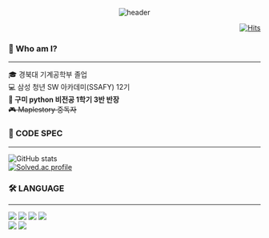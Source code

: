 <div align="center">
  
![header](https://capsule-render.vercel.app/api?type=waving&color=auto&height=300&section=header&text=Guminsung&fontSize=90)
<div align="right">
  
[![Hits](https://hits.seeyoufarm.com/api/count/incr/badge.svg?url=https%3A%2F%2Fgithub.com%2FGuminsung%2FGuminsung%2Fblob%2Fmain%2FREADME.md&count_bg=%2379C83D&title_bg=%23555555&icon=&icon_color=%23E7E7E7&title=hits&edge_flat=false)](https://hits.seeyoufarm.com)
<div align="left">

### 🤔 Who am I?
---
🎓 경북대 기계공학부 졸업  
💻 삼성 청년 SW 아카데미(SSAFY) 12기  
**🎫 구미 python 비전공 1학기 3반 반장**  
~~🎮 Maplestory 중독자~~

### 📝 CODE SPEC
---
![GitHub stats](https://github-readme-stats.vercel.app/api?username=Guminsung&show_icons=true&theme=radical)  
[![Solved.ac profile](http://mazassumnida.wtf/api/v2/generate_badge?boj=babyms999)](https://solved.ac/babyms999)  

### 🛠 LANGUAGE
---
<div>
<img src="https://img.shields.io/badge/C-A8B9CC?style=flat-square&logo=C&logoColor=white"/>
<img src="https://img.shields.io/badge/C++-00599C?style=flat-square&logo=C%2b%2b&logoColor=white"/>
<img src="https://img.shields.io/badge/Python-3776AB?style=flat-square&logo=Python&logoColor=white"/>
<img src="https://img.shields.io/badge/Lua-2C2D72?style=flat-square&logo=Lua&logoColor=white"/><br/>
<img src="https://img.shields.io/badge/Unity-000000?style=flat-square&logo=Unity&logoColor=white"/>
<img src="https://img.shields.io/badge/Ubuntu-E95420?style=flat-square&logo=Ubuntu&logoColor=white"/>
